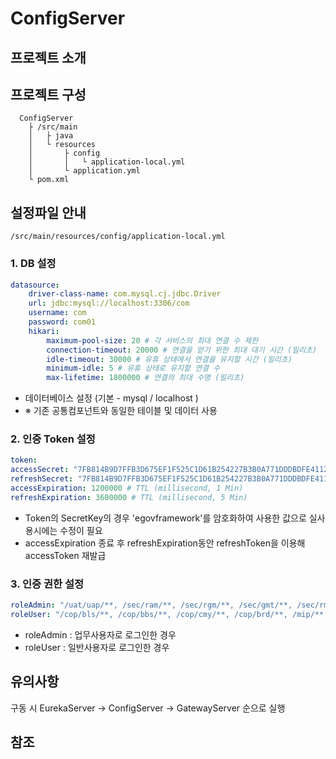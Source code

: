 # ConfigServer

## 프로젝트 소개

## 프로젝트 구성

``` text
  ConfigServer
    ├ /src/main
    │   ├ java
    │   └ resources
    │       ├ config
    │       │   └ application-local.yml
    │       └ application.yml
    └ pom.xml
```

## 설정파일 안내

`/src/main/resources/config/application-local.yml`

### 1. DB 설정

``` yaml
datasource:
    driver-class-name: com.mysql.cj.jdbc.Driver
    url: jdbc:mysql://localhost:3306/com
    username: com
    password: com01
    hikari:
        maximum-pool-size: 20 # 각 서비스의 최대 연결 수 제한
        connection-timeout: 20000 # 연결을 얻기 위한 최대 대기 시간 (밀리초)
        idle-timeout: 30000 # 유휴 상태에서 연결을 유지할 시간 (밀리초)
        minimum-idle: 5 # 유휴 상태로 유지할 연결 수
        max-lifetime: 1800000 # 연결의 최대 수명 (밀리초)
```

- 데이터베이스 설정 (기본 - mysql / localhost )
- ※ 기존 공통컴포넌트와 동일한 테이블 및 데이터 사용

### 2. 인증 Token 설정

``` yaml
token:
accessSecret: "7FB814B9D7FFB3D675EF1F525C1D61B254227B3B0A771DDDBDFE4112A1F42F66" # sha256(egovframework)
refreshSecret: "7FB814B9D7FFB3D675EF1F525C1D61B254227B3B0A771DDDBDFE4112A1F42F66" # sha256(egovframework)
accessExpiration: 1200000 # TTL (millisecond, 1 Min)
refreshExpiration: 3600000 # TTL (millisecond, 5 Min)
```

- Token의 SecretKey의 경우 'egovframework'를 암호화하여 사용한 값으로 실사용시에는 수정이 필요
- accessExpiration 종료 후 refreshExpiration동안 refreshToken을 이용해 accessToken 재발급

### 3. 인증 권한 설정

``` yaml
roleAdmin: "/uat/uap/**, /sec/ram/**, /sec/rgm/**, /sec/gmt/**, /sec/rmt/**, /cop/tpl/**, /uss/olp/qmc/**, /uss/olp/qtm/**, /uss/olp/qqm/**, /uss/olp/qim/**, /sym/ccm/cca/**, /sym/ccm/ccc/**, /sym/ccm/cde/**, /ext/ops/**"
roleUser: "/cop/bls/**, /cop/bbs/**, /cop/cmy/**, /cop/brd/**, /mip/**, /uss/olp/qri/**, /uss/olp/qrm/**"
```

- roleAdmin : 업무사용자로 로그인한 경우
- roleUser : 일반사용자로 로그인한 경우

## 유의사항

구동 시 EurekaServer → ConfigServer → GatewayServer 순으로 실행

## 참조
